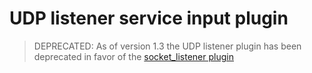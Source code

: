 # UDP listener service input plugin

> DEPRECATED: As of version 1.3 the UDP listener plugin has been deprecated in favor of the
> [socket_listener plugin](https://github.com/MadDogTechnology/telegraf/tree/master/plugins/inputs/socket_listener)
